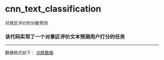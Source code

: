 # cnn_text_classification
对景区评价的分数预测

### 该代码实现了一个对景区评价文本预测用户打分的任务

***
数据格式如下：
[训练数据](https:://github.com/younghz/Markdown "Markdown")
